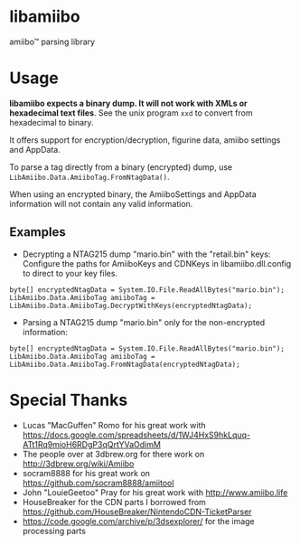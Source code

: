 libamiibo
========
amiibo™ parsing library

Usage
=====
**libamiibo expects a binary dump. It will not work with XMLs or hexadecimal text files**.  See the unix program `xxd` to convert from hexadecimal to binary.

It offers support for encryption/decryption, figurine data, amiibo settings and AppData.

To parse a tag directly from a binary (encrypted) dump, use ```LibAmiibo.Data.AmiiboTag.FromNtagData()```.

When using an encrypted binary, the AmiiboSettings and AppData information will not contain any valid information.


Examples
--------

- Decrypting a NTAG215 dump "mario.bin" with the "retail.bin" keys:
Configure the paths for AmiiboKeys and CDNKeys in libamiibo.dll.config to direct to your key files.
```
byte[] encryptedNtagData = System.IO.File.ReadAllBytes("mario.bin");
LibAmiibo.Data.AmiiboTag amiiboTag = LibAmiibo.Data.AmiiboTag.DecryptWithKeys(encryptedNtagData);
```

- Parsing a NTAG215 dump "mario.bin" only for the non-encrypted information:
```
byte[] encryptedNtagData = System.IO.File.ReadAllBytes("mario.bin");
LibAmiibo.Data.AmiiboTag amiiboTag = LibAmiibo.Data.AmiiboTag.FromNtagData(encryptedNtagData);
```

Special Thanks
==============
- Lucas "MacGuffen" Romo for his great work with https://docs.google.com/spreadsheets/d/1WJ4HxS9hkLquq-ATt1Rq9mioH6RDgP3qQrtYVaOdimM
- The people over at 3dbrew.org for there work on http://3dbrew.org/wiki/Amiibo
- socram8888 for his great work on https://github.com/socram8888/amiitool
- John "LouieGeetoo" Pray for his great work with http://www.amiibo.life
- HouseBreaker for the CDN parts I borrowed from https://github.com/HouseBreaker/NintendoCDN-TicketParser
- https://code.google.com/archive/p/3dsexplorer/ for the image processing parts
